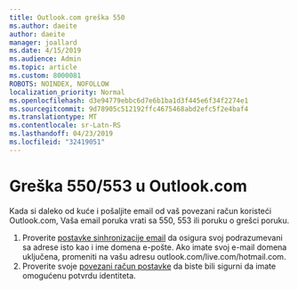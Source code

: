 ```yaml
---
title: Outlook.com greška 550
ms.author: daeite
author: daeite
manager: joallard
ms.date: 4/15/2019
ms.audience: Admin
ms.topic: article
ms.custom: 8000081
ROBOTS: NOINDEX, NOFOLLOW
localization_priority: Normal
ms.openlocfilehash: d3e94779ebbc6d7e6b1ba1d3f445e6f34f2274e1
ms.sourcegitcommit: 9d78905c512192ffc4675468abd2efc5f2e4baf4
ms.translationtype: MT
ms.contentlocale: sr-Latn-RS
ms.lasthandoff: 04/23/2019
ms.locfileid: "32419051"
---
```

# <a name="error-550553-in-outlookcom"></a>Greška 550/553 u Outlook.com

Kada si daleko od kuće i pošaljite email od vaš povezani račun koristeći Outlook.com, Vaša email poruka vrati sa 550, 553 ili poruku o grešci poruku.
1. Proverite [postavke sinhronizacije email](https://go.microsoft.com/fwlink/?linkid=2031283) da osigura svoj podrazumevani sa adrese isto kao i ime domena e-pošte. Ako imate svoj e-mail domena uključena, promeniti na vašu adresu outlook.com/live.com/hotmail.com.
2. Proverite svoje [povezani račun postavke](https://go.microsoft.com/fwlink/?linkid=875264&clcid=0x409) da biste bili sigurni da imate omogućenu potvrdu identiteta.